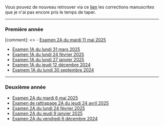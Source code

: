 Vous pouvez de nouveau retrouver via ce [lien](./corrections.md/) les corrections manuscrites que je n'ai pas encore pris le temps de taper.

---

### Première année

[comment]: <> - [Examen 2A du mardi 11 mai 2025](./examens/exam-math-S2-2025.05.12.pdf)
- [Examen 1A du lundi 31 mars 2025](./examens/exam-math-S2-2025.03.31.pdf)
- [Examen 1A du lundi 24 février 2025](./examens/exam-math-S1-2025.02.24.pdf)
- [Examen 1A du lundi 27 janvier 2025](./examens/exam-math-S1-2025.01.27.pdf)
- [Examen 1A du jeudi 12 décembre 2024](./examens/exam-math-S1-2024.12.12.pdf)
- [Examem 1A du lundi 30 septembre 2024](./examens/exam-math-S1-2024.09.30.pdf)

---

### Deuxième année

- [Examen 2A du mardi 6 mai 2025](./examens/exam-math-S4-2025.05.06.pdf)
- [Examen de rattrapage 2A du jeudi 24 avril 2025](./examens/exam-math-S4-2025.04.25.pdf)
- [Examen 2A du lundi 24 février 2025](./examens/exam-math-S3-2025.02.24.pdf)
- [Examen 2A du jeudi 9 janvier 2025](./examens/exam-math-S3-2025.01.09.pdf)
- [Examen 2A du vendredi 6 décembre 2024](./examens/exam-math-S3-2024.12.06.pdf)
